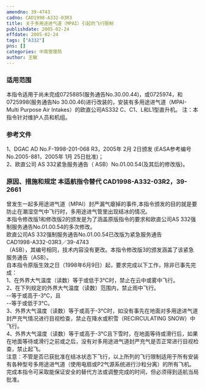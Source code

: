 ```yaml
---
amendno: 39-4743  
cadno: CAD1998-A332-03R3  
title: 关于多用途进气道（MPAI）引起的飞行限制  
publishdate: 2005-02-24  
effdate: 2005-02-24  
tags: ["A332"]  
pns: []  
categories: 中南管理局  
author: 王敏  
---
```

  
### 适用范围  
本指令适用于尚未完成0725885(服务通告No.30.00.44)，或0725974，和0725998(服务通告No 30.00.46)进行改装的，安装有多用途进气道（MPAI-Multi Purpose Air Intakes）的欧直公司AS332 C、C1、L和L1型直升机。
注：本指令针对维护人员和机组。  
  
<!--more-->  
### 参考文件  
1、DGAC AD No.F-1998-201-068 R3，2005年 2月 2日颁发 (EASA参考编号 No.2005-881，2005年 1月 25日批准)；  
 2、欧直公司 AS 332紧急服务通告（ ASB）No.01.00.54(及其后的修改版)。  
  
### 原因、措施和规定 本适航指令替代 CAD1998-A332-03R2，39-2661  
曾发生一起多用途进气道（MPAI）封严漏气瘪掉的事件,本指令颁发的目的就是要防止在潮湿空气中飞行时，多用途进气管里出现结冰的情况。  
本指令修改版1和修改版2的颁发是为了涵盖原版指令的要求和欧直公司AS 332强制服务通告No.01.00.54的多次修改。  
欧直公司AS 332强制服务通告No.01.00.54已改版为紧急服务通告  
  CAD1998-A332-03R3／39-4743  
（ASB），其编号相同，技术内容没有更改。本指令修改版3的颁发涵盖了该紧急服务通告（ASB）。  
自本指令原版生效之日（1998年6月9日）起，要求完成以下工作，除非已事先完成：  
1、在外界大气温度（读数）等于或低于3°C时，禁止在云中或雾中飞行。  
2、在下列规定的外界大气温度（读数）范围内，禁止雨中飞行。  
     --等于或高于-3°C，且  
 --等于或低于3°C。  
3、外界大气温度（读数）等于或高于-3°C时，如没有事先在地面对多用途进气道封严充气情况进行目视检查，禁止在降水或积雪（RECIRCULATING SNOW）中飞行。  
4、外界大气温度（读数）等于或高于-3°C且下雪时，在地面等待或滑行后，如果在地面等待或滑行之前或之后，没有对多用途进气道封严充气是否正常进行目视检查，禁止起飞。  
注意：不管是否已获批准在结冰状态下飞行，以上所列的飞行限制适用于所有安装有各种型号多用途进气道（使用电扇或P2气源系统进行沙粒分离）的所有飞机。  
    完成本指令可采取能保证安全的替代方法或调整完成的时间，但必须得到适航当局批准。  
